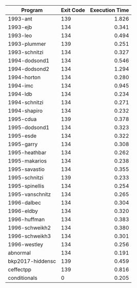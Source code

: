 | Program | Exit Code | Execution Time |
| ------- |:--------- | --------------:|
| 1993-ant | 139 | 1.826 |
| 1993-ejb | 134 | 0.341 |
| 1993-leo | 134 | 0.494 |
| 1993-plummer | 139 | 0.251 |
| 1993-schnitzi | 134 | 0.327 |
| 1994-dodsond1 | 134 | 0.546 |
| 1994-dodsond2 | 134 | 1.294 |
| 1994-horton | 134 | 0.280 |
| 1994-imc | 134 | 0.945 |
| 1994-ldb | 134 | 0.234 |
| 1994-schnitzi | 134 | 0.271 |
| 1994-shapiro | 134 | 0.232 |
| 1995-cdua | 139 | 0.378 |
| 1995-dodsond1 | 134 | 0.323 |
| 1995-esde | 134 | 0.322 |
| 1995-garry | 134 | 0.308 |
| 1995-heathbar | 134 | 0.262 |
| 1995-makarios | 134 | 0.238 |
| 1995-savastio | 134 | 0.355 |
| 1995-schnitzi | 139 | 0.233 |
| 1995-spinellis | 134 | 0.254 |
| 1995-vanschnitz | 134 | 0.265 |
| 1996-dalbec | 134 | 0.304 |
| 1996-eldby | 134 | 0.320 |
| 1996-huffman | 134 | 0.383 |
| 1996-schweikh2 | 134 | 0.380 |
| 1996-schweikh3 | 134 | 0.301 |
| 1996-westley | 134 | 0.256 |
| abnormal | 134 | 0.191 |
| bkp2017-hiddensc | 139 | 0.459 |
| ceffectpp | 139 | 0.816 |
| conditionals | 0 | 0.205 |
